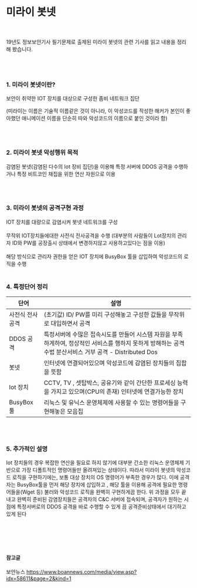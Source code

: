 # 미라이 봇넷
<br></br>
19년도 정보보안기사 필기문제로 출제된 미라이 봇넷의 관련 기사를 읽고 내용을 정리해 봤습니다.
<br></br>
<br></br>

### 1. 미라이 봇넷이란?

보안이 취약한 IOT 장치를 대상으로 구성한 좀비 네트워크 집단

(미라이는 이름은 기술적 이름같은 것이 아니라, 이 악성코드를 작성한 해커가 본인이 좋아했던 애니메이션 이름을 단순히 따와 악성코드의 이름으로 붙인 것이라 함)

<br></br>

### 2. 미라이 봇넷 악성행위 목적

감염된 봇넷(감염된 다수의 lot 장비 집단)을 이용해 특정 서버에 DDOS 공격을 수행하거나 특정 비트코인 채집을 위한 연산 자원으로 이용

<br></br>
### 3. 미라이 봇넷의 공격구현 과정

IOT 장치를 대량으로 감염시켜 봇넷 네트워크를 구성
<br></br>
무작위 IOT장치들에대한 사전식 전사공격을 수행
(대부분의 사람들이 Lot장치의 관리자 ID와 PW를 공장출시 상태에서 변경하지않고 사용하고있다는 점을 이용)
<br></br>
해당 방식으로 관리자 권한을 얻은 IOT 장치에 BusyBox 툴을 삽입하여 악성코드의 로직을 수행
<br></br>


### 4. 특정단어 정리

| 단어            |                              설명                                     |
| --------------- | ---------------------------------------------------------------------|
| 사전식 전사공격 | (초기값) ID/ PW를 미리 구성해놓고 구성한 값들을 무작위로 대입하면서 공격 |
| DDOS 공격       | 특정서버에 수많은 접속시도를 만들어 시스템 자원을 부족하게하여, 정상적인 서비스를 행하지 못하게 방해하는 공격수법                                         분산서비스 거부 공격 - Distributed Dos |
| 봇넷            | 인터넷에 연결되어있으며 악성코드에 감염된 장치들의 집합을 뜻함 |
| Iot 장치        | CCTV, TV , 셋탑박스, 공유기와 같이 간단한 프로세싱 능력을 가지고 있으며(CPU의 존재) 인터넷에 연결가능한 장치 |
| BusyBox 툴      | 리눅스 및 유닉스 운영체제에 사용할 수 있는 명령어들을 구현해놓은 모음집 |


<br></br>

### 5. 추가적인 설명

 Iot 장치들의 경우 복잡한 연산을 필요로 하지 않기에 대부분 간소한 리눅스 운영체제 기반으로 가장 디폴트적인 명령어들만 올려져있는 상태이다. 따라서 미라이 봇넷의 악성코드 로직을 구현하기에는, 보통 대상 장치의  OS 명령어가 부족한 경우가 많다. 이에 공격자는 BusyBox툴을 먼저 해당 장치에 삽입하고 , 해당 툴을 이용해 공격에 필요한 명령어들을(Wget 등) 불러와 악성코드 로직을 완벽히 구현하게끔 한다.                                         위 과정을 모두 끝내고 완벽히 준비된 감염장치들은 공격자의 C&C 서버에 접속되며, 공격자가 원하는 시점에 특정서버로의 DDOS 공격을 바로 수행할 수 있게 끔 공격준비상태에서 대기하고 있게 된다


<br></br>
------



#### 참고글

보안뉴스 <https://www.boannews.com/media/view.asp?idx=58611&page=2&kind=1>

